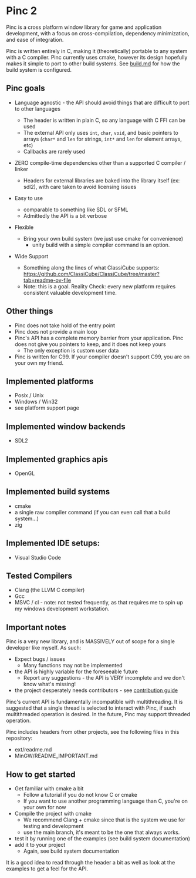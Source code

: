 # Pinc 2

Pinc is a cross platform window library for game and application development, with a focus on cross-compilation, dependency minimization, and ease of integration.

Pinc is written entirely in C, making it (theoretically) portable to any system with a C compiler. Pinc currently uses cmake, however its design hopefully makes it simple to port to other build systems. See [build.md](build.md) for how the build system is configured.

## Pinc goals

- Language agnostic - the API should avoid things that are difficult to port to other languages
    - The header is written in plain C, so any language with C FFI can be used
    - The external API only uses `int`, `char`, `void`, and basic pointers to arrays (`char*` and `len` for strings, `int*` and `len` for element arrays, etc)
    - Callbacks are rarely used

- ZERO compile-time dependencies other than a supported C compiler / linker
    - Headers for external libraries are baked into the library itself (ex: sdl2), with care taken to avoid licensing issues

- Easy to use
    - comparable to something like SDL or SFML
    - Admittedly the API is a bit verbose

- Flexible
    - Bring your own build system (we just use cmake for convenience)
        - unity build with a simple compiler command is an option.

- Wide Support
    - Something along the lines of what ClassiCube supports: https://github.com/ClassiCube/ClassiCube/tree/master?tab=readme-ov-file
    - Note: this is a goal. Reality Check: every new platform requires consistent valuable development time.

## Other things
- Pinc does not take hold of the entry point
- Pinc does not provide a main loop
- Pinc's API has a complete memory barrier from your application. Pinc does not give you pointers to keep, and it does not keep yours
    - The only exception is custom user data
- Pinc is written for C99. If your compiler doesn't support C99, you are on your own my friend.

## Implemented platforms
- Posix / Unix
- Windows / Win32
- see platform support page

## Implemented window backends
- SDL2

## Implemented graphics apis
- OpenGL

## Implemented build systems
- cmake
- a single raw compiler command (if you can even call that a build system...)
- zig

## Implemented IDE setups:
- Visual Studio Code

## Tested Compilers
- Clang (the LLVM C compiler)
- Gcc
- MSVC / cl - note: not tested frequently, as that requires me to spin up my windows development workstation.

## Important notes

Pinc is a very new library, and is MASSIVELY out of scope for a single developer like myself. As such:

- Expect bugs / issues
    - Many functions may not be implemented
- the API is highly variable for the foreseeable future
    - Report any suggestions - the API is VERY incomplete and we don't know what's missing!
- the project desperately needs contributors - see [contribution guide](contribute.md)

Pinc's current API is fundamentally incompatible with multithreading. It is suggested that a single thread is selected to interact with Pinc, if such multithreaded operation is desired. In the future, Pinc may support threaded operation.

Pinc includes headers from other projects, see the following files in this repository:
- ext/readme.md
- MinGW/README_IMPORTANT.md

## How to get started
- Get familiar with cmake a bit
    - Follow a tutorial if you do not know C or cmake
    - If you want to use another programming language than C, you're on your own for now
- Compile the project with cmake
    - We recommend Clang + cmake since that is the system we use for testing and development
    - use the main branch, it's meant to be the one that always works.
- test it by running one of the examples (see build system documentation)
- add it to your project
    - Again, see build system documentation

It is a good idea to read through the header a bit as well as look at the examples to get a feel for the API. 

